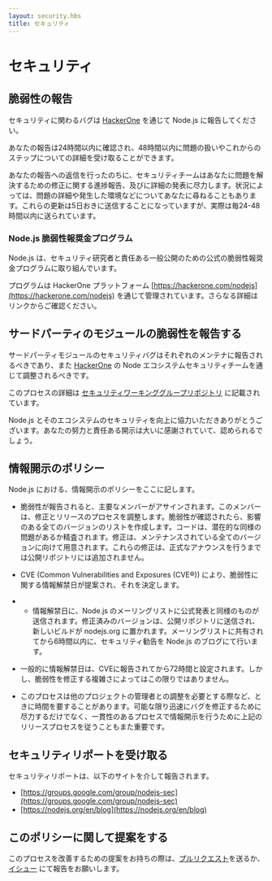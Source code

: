 ```yaml
---
layout: security.hbs
title: セキュリティ
---
```


<!--
# Security

## Reporting a Bug in Node.js

Report security bugs in Node.js via [HackerOne](https://hackerone.com/nodejs).

Your report will be acknowledged within 24 hours, and you’ll receive a more detailed response to your report within 48
hours indicating the next steps in handling your submission.

After the initial reply to your report, the security team will endeavor to keep you informed of the progress being made
towards a fix and full announcement, and may ask for additional information or guidance surrounding the reported issue.
These updates will be sent at least every five days; in practice, this is more likely to be every 24-48 hours.
-->

# セキュリティ

## 脆弱性の報告

セキュリティに関わるバグは [HackerOne](https://hackerone.com/nodejs) を通じて Node.js に報告してください。

あなたの報告は24時間以内に確認され、48時間以内に問題の扱いやこれからのステップについての詳細を受け取ることができます。

あなたの報告への返信を行ったのちに、セキュリティチームはあなたに問題を解決するための修正に関する進捗報告、及びに詳細の発表に尽力します。状況によっては、問題の詳細や発生した環境などについてあなたに尋ねることもあります。これらの更新は5日おきに送信することになっていますが、実際は毎24-48時間以内に送られています。

<!--
### Node.js Bug Bounty Program

The Node.js project engages in an official bug bounty program for security researchers and responsible public disclosures.

The program is managed through the HackerOne platform at [https://hackerone.com/nodejs](https://hackerone.com/nodejs) with further details.

-->

### Node.js 脆弱性報奨金プログラム

Node.js は、セキュリティ研究者と責任ある一般公開のための公式の脆弱性報奨金プログラムに取り組んでいます。

プログラムは HackerOne プラットフォーム [https://hackerone.com/nodejs](https://hackerone.com/nodejs) を通じて管理されています。さらなる詳細はリンクからご確認ください。

<!--

## Reporting a Bug in a third party module

Security bugs in third party modules should be reported to their respective maintainers and should also be coordinated
through the Node Ecosystem Security Team via [HackerOne](https://hackerone.com/nodejs-ecosystem).

Details regarding this process can be found in the [Security Working Group repository](https://github.com/nodejs/security-wg/blob/master/processes/third_party_vuln_process.md).

Thank you for improving the security of Node.js and its ecosystem. Your efforts and responsible disclosure are greatly
appreciated and will be acknowledged.
-->

## サードパーティのモジュールの脆弱性を報告する

サードパーティモジュールのセキュリティバグはそれぞれのメンテナに報告されるべきであり、また [HackerOne](https://hackerone.com/nodejs-ecosystem) の Node エコシステムセキュリティチームを通じて調整されるべきです。 

このプロセスの詳細は [セキュリティワーキンググループリポジトリ](https://github.com/nodejs/security-wg/blob/master/processes/third_party_vuln_process.md) に記載されています。

Node.js とそのエコシステムのセキュリティを向上に協力いただきありがとうございます。あなたの努力と責任ある開示は大いに感謝されていて、認められるでしょう。

<!--
## Disclosure Policy

Here is the security disclosure policy for Node.js

- The security report is received and is assigned a primary handler. This person will coordinate the fix and release
process. The problem is confirmed and a list of all affected versions is determined. Code is audited to find any
potential similar problems. Fixes are prepared for all releases which are still under maintenance. These fixes are not
committed to the public repository but rather held locally pending the announcement.

- A suggested embargo date for this vulnerability is chosen and a CVE (Common Vulnerabilities and Exposures (CVE®))
is requested for the vulnerability.

- On the embargo date, the Node.js security mailing list is sent a copy of the announcement. The changes are pushed to
the public repository and new builds are deployed to nodejs.org. Within 6 hours of the mailing list being notified, a
copy of the advisory will be published on the Node.js blog.

- Typically the embargo date will be set 72 hours from the time the CVE is issued. However, this may vary depending on
the severity of the bug or difficulty in applying a fix.

- This process can take some time, especially when coordination is required with maintainers of other projects. Every
effort will be made to handle the bug in as timely a manner as possible; however, it’s important that we follow the
release process above to ensure that the disclosure is handled in a consistent manner.
-->

## 情報開示のポリシー

Node.js における、情報開示のポリシーをここに記します。

- 脆弱性が報告されると、主要なメンバーがアサインされます。このメンバーは、修正とリリースのプロセスを調整します。脆弱性が確認されたら、影響のある全てのバージョンのリストを作成します。コードは、潜在的な同様の問題があるか精査されます。修正は、メンテナンスされている全てのバージョンに向けて用意されます。これらの修正は、正式なアナウンスを行うまでは公開リポジトリには追加されません。

- CVE (Common Vulnerabilities and  Exposures (CVE®)) により、脆弱性に関する情報解禁日が提案され、それを決定します。

- - 情報解禁日に、Node.js のメーリングリストに公式発表と同様のものが送信されます。修正済みのバージョンは、公開リポジトリに送信され、新しいビルドが nodejs.org に置かれます。メーリングリストに共有されてから6時間以内に、セキュリティ勧告を Node.js のブログにて行います。

- 一般的に情報解禁日は、CVEに報告されてから72時間と設定されます。しかし、脆弱性を修正する複雑さによってはこの限りではありません。

- このプロセスは他のプロジェクトの管理者との調整を必要とする際など、ときに時間を要することがあります。可能な限り迅速にバグを修正するために尽力するだけでなく、一貫性のあるプロセスで情報開示を行うために上記のリリースプロセスを従うこともまた重要です。

<!--
## Receiving Security Updates

Security notifications will be distributed via the following methods.

- [https://groups.google.com/group/nodejs-sec](https://groups.google.com/group/nodejs-sec)
- [https://nodejs.org/en/blog](https://nodejs.org/en/blog)
-->

## セキュリティリポートを受け取る

セキュリティリポートは、以下のサイトを介して報告されます。

- [https://groups.google.com/group/nodejs-sec](https://groups.google.com/group/nodejs-sec)
- [https://nodejs.org/en/blog](https://nodejs.org/en/blog)

<!--
## Comments on this Policy

If you have suggestions on how this process could be improved please submit a [pull request](https://github.com/nodejs/nodejs.org)
or [file an issue](https://github.com/nodejs/security-wg/issues/new) to discuss.
-->

## このポリシーに関して提案をする

このプロセスを改善するための提案をお持ちの際は、[プルリクエスト](https://github.com/nodejs/nodejs.org)を送るか、 [イシュー](https://github.com/nodejs/security-wg/issues/new) にて報告をお願いします。

